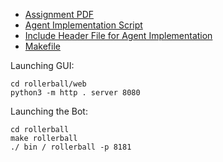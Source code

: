 - [Assignment PDF](./A2.pdf)
- [Agent Implementation Script](./rollerball/src/engine.cpp)
- [Include Header File for Agent Implementation](./rollerball/src/engine.cpp)
- [Makefile](./rollerball/Makefile)

Launching GUI:
```
cd rollerball/web
python3 -m http . server 8080
```
Launching the Bot:
```
cd rollerball
make rollerball
./ bin / rollerball -p 8181
```

